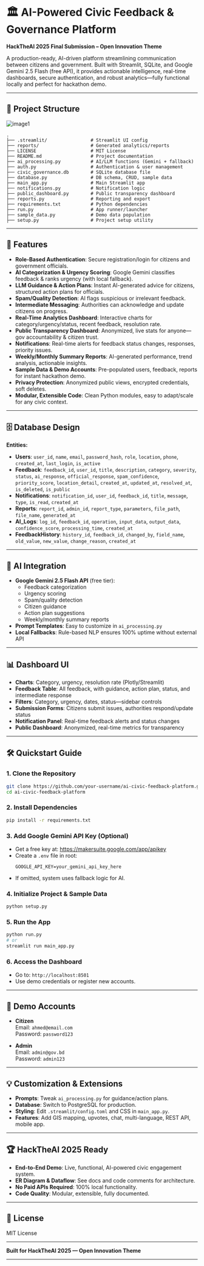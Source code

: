 # 🏛️ AI-Powered Civic Feedback & Governance Platform

**HackTheAI 2025 Final Submission – Open Innovation Theme**

A production-ready, AI-driven platform streamlining communication between citizens and government. Built with Streamlit, SQLite, and Google Gemini 2.5 Flash (free API), it provides actionable intelligence, real-time dashboards, secure authentication, and robust analytics—fully functional locally and perfect for hackathon demo.

---

## 📁 Project Structure

![image1](image1)

```
.
├── .streamlit/                # Streamlit UI config
├── reports/                   # Generated analytics/reports
├── LICENSE                    # MIT License
├── README.md                  # Project documentation
├── ai_processing.py           # AI/LLM functions (Gemini + fallback)
├── auth.py                    # Authentication & user management
├── civic_governance.db        # SQLite database file
├── database.py                # DB schema, CRUD, sample data
├── main_app.py                # Main Streamlit app
├── notifications.py           # Notification logic
├── public_dashboard.py        # Public transparency dashboard
├── reports.py                 # Reporting and export
├── requirements.txt           # Python dependencies
├── run.py                     # App runner/launcher
├── sample_data.py             # Demo data population
├── setup.py                   # Project setup utility
```

---

## 🚀 Features

- **Role-Based Authentication**: Secure registration/login for citizens and government officials.
- **AI Categorization & Urgency Scoring**: Google Gemini classifies feedback & ranks urgency (with local fallback).
- **LLM Guidance & Action Plans**: Instant AI-generated advice for citizens, structured action plans for officials.
- **Spam/Quality Detection**: AI flags suspicious or irrelevant feedback.
- **Intermediate Messaging**: Authorities can acknowledge and update citizens on progress.
- **Real-Time Analytics Dashboard**: Interactive charts for category/urgency/status, recent feedback, resolution rate.
- **Public Transparency Dashboard**: Anonymized, live stats for anyone—gov accountability & citizen trust.
- **Notifications**: Real-time alerts for feedback status changes, responses, priority issues.
- **Weekly/Monthly Summary Reports**: AI-generated performance, trend analysis, actionable insights.
- **Sample Data & Demo Accounts**: Pre-populated users, feedback, reports for instant hackathon demo.
- **Privacy Protection**: Anonymized public views, encrypted credentials, soft deletes.
- **Modular, Extensible Code**: Clean Python modules, easy to adapt/scale for any civic context.

---

## 🗄️ Database Design

**Entities:**
- **Users**: `user_id`, `name`, `email`, `password_hash`, `role`, `location`, `phone`, `created_at`, `last_login`, `is_active`
- **Feedback**: `feedback_id`, `user_id`, `title`, `description`, `category`, `severity`, `status`, `ai_response`, `official_response`, `spam_confidence`, `priority_score`, `location_detail`, `created_at`, `updated_at`, `resolved_at`, `is_deleted`, `is_public`
- **Notifications**: `notification_id`, `user_id`, `feedback_id`, `title`, `message`, `type`, `is_read`, `created_at`
- **Reports**: `report_id`, `admin_id`, `report_type`, `parameters`, `file_path`, `file_name`, `generated_at`
- **AI_Logs**: `log_id`, `feedback_id`, `operation`, `input_data`, `output_data`, `confidence_score`, `processing_time`, `created_at`
- **FeedbackHistory**: `history_id`, `feedback_id`, `changed_by`, `field_name`, `old_value`, `new_value`, `change_reason`, `created_at`

---

## 🤖 AI Integration

- **Google Gemini 2.5 Flash API** (free tier):  
  - Feedback categorization
  - Urgency scoring
  - Spam/quality detection
  - Citizen guidance
  - Action plan suggestions
  - Weekly/monthly summary reports
- **Prompt Templates**: Easy to customize in `ai_processing.py`
- **Local Fallbacks**: Rule-based NLP ensures 100% uptime without external API

---

## 📊 Dashboard UI

- **Charts**: Category, urgency, resolution rate (Plotly/Streamlit)
- **Feedback Table**: All feedback, with guidance, action plan, status, and intermediate response
- **Filters**: Category, urgency, dates, status—sidebar controls
- **Submission Forms**: Citizens submit issues, authorities respond/update status
- **Notification Panel**: Real-time feedback alerts and status changes
- **Public Dashboard**: Anonymized, real-time metrics for transparency

---

## 🛠️ Quickstart Guide

### 1. **Clone the Repository**
```bash
git clone https://github.com/your-username/ai-civic-feedback-platform.git
cd ai-civic-feedback-platform
```

### 2. **Install Dependencies**
```bash
pip install -r requirements.txt
```

### 3. **Add Google Gemini API Key (Optional)**
- Get a free key at: https://makersuite.google.com/app/apikey
- Create a `.env` file in root:
  ```
  GOOGLE_API_KEY=your_gemini_api_key_here
  ```
- If omitted, system uses fallback logic for AI.

### 4. **Initialize Project & Sample Data**
```bash
python setup.py
```

### 5. **Run the App**
```bash
python run.py
# or
streamlit run main_app.py
```

### 6. **Access the Dashboard**
- Go to: `http://localhost:8501`
- Use demo credentials or register new accounts.

---

## 👥 Demo Accounts

- **Citizen**  
  Email: `ahmed@email.com`  
  Password: `password123`

- **Admin**  
  Email: `admin@gov.bd`  
  Password: `admin123`

---

## 💡 Customization & Extensions

- **Prompts**: Tweak `ai_processing.py` for guidance/action plans.
- **Database**: Switch to PostgreSQL for production.
- **Styling**: Edit `.streamlit/config.toml` and CSS in `main_app.py`.
- **Features**: Add GIS mapping, upvotes, chat, multi-language, REST API, mobile app.

---

## 🏆 HackTheAI 2025 Ready

- **End-to-End Demo**: Live, functional, AI-powered civic engagement system.
- **ER Diagram & Dataflow**: See docs and code comments for architecture.
- **No Paid APIs Required**: 100% local functionality.
- **Code Quality**: Modular, extensible, fully documented.

---

## 📜 License

MIT License

---

**Built for HackTheAI 2025 — Open Innovation Theme**

---
